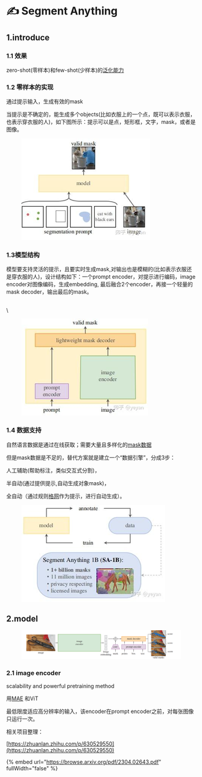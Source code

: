 # ✍ Segment Anything

## 1.introduce

### 1.1 效果

zero-shot(零样本)和few-shot(少样本)的[泛化能力](https://www.zhihu.com/search?q=%E6%B3%9B%E5%8C%96%E8%83%BD%E5%8A%9B\&search\_source=Entity\&hybrid\_search\_source=Entity\&hybrid\_search\_extra=%7B%22sourceType%22%3A%22article%22%2C%22sourceId%22%3A%22620355474%22%7D)

### 1.2 零样本的实现

通过提示输入，生成有效的mask

当提示是不确定的，能生成多个objects(比如衣服上的一个点，既可以表示衣服，也表示穿衣服的人)，如下图所示：提示可以是点，矩形框，文字，mask，或者是图像。

<figure><img src="../.gitbook/assets/image (20).png" alt=""><figcaption></figcaption></figure>

### 1.3模型结构

模型要支持灵活的提示，且要实时生成mask,对输出也是模糊的(比如表示衣服还是穿衣服的人)，设计结构如下：一个prompt encoder，对提示进行编码，image encoder对图像编码，生成embedding, 最后融合2个encoder，再接一个轻量的mask decoder，输出最后的mask。

\
\


<figure><img src="../.gitbook/assets/image (19).png" alt=""><figcaption></figcaption></figure>



### 1.4 数据支持

自然语言数据是通过在线获取；需要大量且多样化的[mask数据](https://www.zhihu.com/search?q=mask%E6%95%B0%E6%8D%AE\&search\_source=Entity\&hybrid\_search\_source=Entity\&hybrid\_search\_extra=%7B%22sourceType%22%3A%22article%22%2C%22sourceId%22%3A%22620355474%22%7D)

但是mask数据是不足的，替代方案就是建立一个“数据引擎”，分成3步：

人工辅助(帮助标注，类似交互式分割)，

半自动(通过提供提示,自动生成对象mask)，

全自动（通过规则[格网](https://www.zhihu.com/search?q=%E6%A0%BC%E7%BD%91\&search\_source=Entity\&hybrid\_search\_source=Entity\&hybrid\_search\_extra=%7B%22sourceType%22%3A%22article%22%2C%22sourceId%22%3A%22620355474%22%7D)作为提示，进行自动生成）。

<figure><img src="../.gitbook/assets/image (21).png" alt=""><figcaption></figcaption></figure>



## 2.model

<figure><img src="../.gitbook/assets/image.png" alt=""><figcaption></figcaption></figure>

### 2.1 image encoder <a href="#h_620355474_3" id="h_620355474_3"></a>



scalability and powerful pretraining method

用[MAE](https://openaccess.thecvf.com/content/CVPR2022/papers/He\_Masked\_Autoencoders\_Are\_Scalable\_Vision\_Learners\_CVPR\_2022\_paper.pdf) 和ViT

最低限度适应高分辨率的输入，该encoder在prompt encoder之前，对每张图像只运行一次。



相关项目整理：

[https://zhuanlan.zhihu.com/p/630529550](https://zhuanlan.zhihu.com/p/630529550)

{% embed url="https://browse.arxiv.org/pdf/2304.02643.pdf" fullWidth="false" %}
